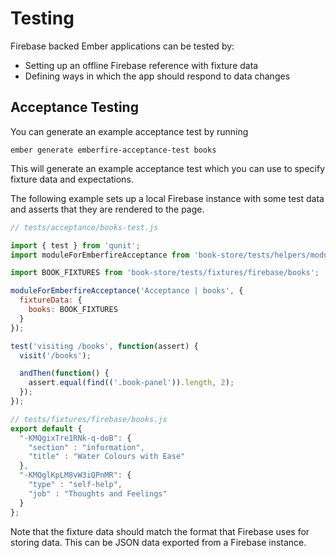 # Testing

Firebase backed Ember applications can be tested by:

 - Setting up an offline Firebase reference with fixture data
 - Defining ways in which the app should respond to data changes

## Acceptance Testing

You can generate an example acceptance test by running

    ember generate emberfire-acceptance-test books

This will generate an example acceptance test which you can use to specify fixture data and
expectations.

The following example sets up a local Firebase instance with some test data and asserts that
they are rendered to the page.

```js
// tests/acceptance/books-test.js

import { test } from 'qunit';
import moduleForEmberfireAcceptance from 'book-store/tests/helpers/module-for-emberfire-acceptance';

import BOOK_FIXTURES from 'book-store/tests/fixtures/firebase/books';

moduleForEmberfireAcceptance('Acceptance | books', {
  fixtureData: {
    books: BOOK_FIXTURES
  }
});

test('visiting /books', function(assert) {
  visit('/books');

  andThen(function() {
    assert.equal(find(('.book-panel')).length, 2);
  });
});

// tests/fixtures/firebase/books.js
export default {
  "-KMQgixTre1RNk-q-doB": {
    "section" : "information",
    "title" : "Water Colours with Ease"
  },
  "-KMQglKpLM8vW3iQPnMR": {
    "type" : "self-help",
    "job" : "Thoughts and Feelings"
  }
};
```

Note that the fixture data should match the format that Firebase uses for storing data. This can be
JSON data exported from a Firebase instance.
